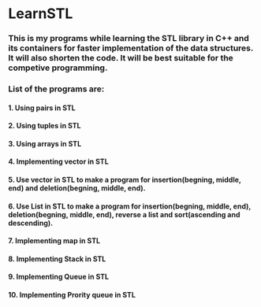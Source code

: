 # LearnSTL

### This is my programs while learning the STL library in C++ and its containers for faster implementation of the data structures. It will also shorten the code. It will be best suitable for the competive programming.

### List of the programs are:
#### 1. Using pairs in STL
#### 2. Using tuples in STL
#### 3. Using arrays in STL
#### 4. Implementing vector in STL
#### 5. Use vector in STL to make a program for insertion(begning, middle, end) and deletion(begning, middle, end).
#### 6. Use List in STL to make a program for insertion(begning, middle, end), deletion(begning, middle, end), reverse a list and sort(ascending and descending).
#### 7. Implementing map in STL
#### 8. Implementing Stack in STL
#### 9. Implementing Queue in STL
#### 10. Implementing Prority queue in STL